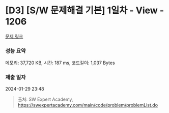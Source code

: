 # [D3] [S/W 문제해결 기본] 1일차 - View - 1206 

[문제 링크](https://swexpertacademy.com/main/code/problem/problemDetail.do?contestProbId=AV134DPqAA8CFAYh) 

### 성능 요약

메모리: 37,720 KB, 시간: 187 ms, 코드길이: 1,037 Bytes

### 제출 일자

2024-01-29 23:48



> 출처: SW Expert Academy, https://swexpertacademy.com/main/code/problem/problemList.do